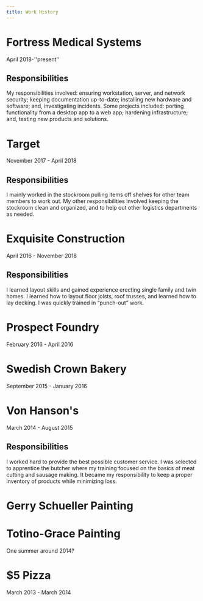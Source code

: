 ```yaml
---
title: Work History
---
```


# Fortress Medical Systems

April 2018-''present''

## Responsibilities

My responsibilities involved: ensuring workstation, server, and network security; keeping documentation up-to-date; installing new hardware and software; and, investigating incidents. Some projects included: porting functionality from a desktop app to a web app; hardening infrastructure; and, testing new products and solutions.

# Target

November 2017 - April 2018

## Responsibilities

I mainly worked in the stockroom pulling items off shelves for other team members to work out. My other responsibilities involved keeping the stockroom clean and organized, and to help out other logistics departments as needed.

# Exquisite Construction

April 2016 - November 2018

## Responsibilities 

I learned layout skills and gained experience erecting single family and twin homes. I learned how to layout floor joists, roof trusses, and learned how to lay decking. I was quickly trained in “punch-out” work.

# Prospect Foundry

February 2016 - April 2016

# Swedish Crown Bakery

September 2015 - January 2016

# Von Hanson's

March 2014 - August 2015

## Responsibilities

I worked hard to provide the best possible customer service. I was selected to apprentice the butcher where my training focused on the basics of meat cutting and sausage making. It became my responsibility to keep a proper inventory of products while minimizing loss.

# Gerry Schueller Painting

# Totino-Grace Painting

One summer around 2014?

# $5 Pizza

March 2013 - March 2014

